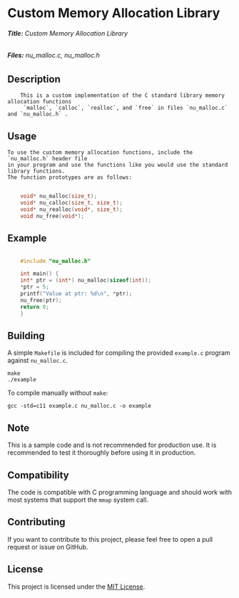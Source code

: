 # **Custom Memory Allocation Library**
###### **Title:** Custom Memory Allocation Library
###### **Files:** nu_malloc.c, nu_malloc.h

## **Description**

		This is a custom implementation of the C standard library memory allocation functions
		 `malloc`, `calloc`, `realloc`, and `free` in files `nu_malloc.c` and `nu_malloc.h` .

## **Usage**

	To use the custom memory allocation functions, include the `nu_malloc.h` header file 
	in your program and use the functions like you would use the standard library functions.
	The function prototypes are as follows:
```c

	void* nu_malloc(size_t);
	void* nu_calloc(size_t, size_t);
	void* nu_realloc(void*, size_t);
	void nu_free(void*);
```
## **Example**
```c

	#include "nu_malloc.h"

	int main() {
	int* ptr = (int*) nu_malloc(sizeof(int));
	*ptr = 5;
	printf("Value at ptr: %d\n", *ptr);
	nu_free(ptr);
	return 0;
	}
```
## **Building**

A simple `Makefile` is included for compiling the provided `example.c` program against `nu_malloc.c`.

```
make
./example
```

To compile manually without `make`:

```
gcc -std=c11 example.c nu_malloc.c -o example
```

## **Note**
This is a sample code and is not recommended for production use. It is recommended to test it thoroughly before using it in production.

## **Compatibility**
The code is compatible with C programming language and should work with most systems that support the `mmap` system call.

## **Contributing**

If you want to contribute to this project, please feel free to open a pull request or issue on GitHub.

## **License**

This project is licensed under the [MIT License](LICENSE).



